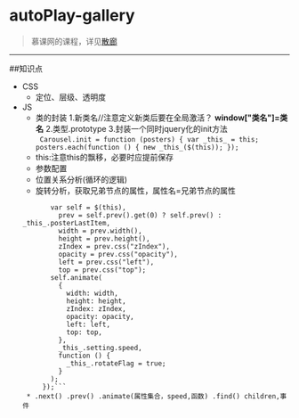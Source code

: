 # autoPlay-gallery

>慕课网的课程，详见[散廊](https://www.imooc.com/video/7532)

-----
##知识点

* CSS
   * 定位、层级、透明度
* JS
   * 类的封装
      1.新类名//注意定义新类后要在全局激活？ **window["类名"]=类名**
      2.类型.prototype
      3.封装一个同时jquery化的init方法  
      ` Carousel.init = function (posters) {
    var _this_ = this;
    posters.each(function () {
      new _this_($(this));
    });`
   * this:注意this的飘移，必要时应提前保存
   * 参数配置
   * 位置关系分析(循环的逻辑)
   * 旋转分析，获取兄弟节点的属性，属性名=兄弟节点的属性    
   ``` this.posterItems.each(function () {
          var self = $(this),
            prev = self.prev().get(0) ? self.prev() : _this_.posterLastItem,
            width = prev.width(),
            height = prev.height(),
            zIndex = prev.css("zIndex"),
            opacity = prev.css("opacity"),
            left = prev.css("left"),
            top = prev.css("top");
          self.animate(
            {
              width: width,
              height: height,
              zIndex: zIndex,
              opacity: opacity,
              left: left,
              top: top,
            },
            _this_.setting.speed,
            function () {
              _this_.rotateFlag = true;
            }
          );
        });```
    * .next() .prev() .animate(属性集合，speed,函数) .find() children,事件

